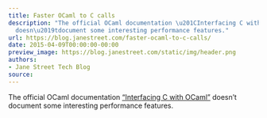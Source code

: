 ```yaml
---
title: Faster OCaml to C calls
description: "The official OCaml documentation \u201CInterfacing C withOCaml\u201D
  doesn\u2019tdocument some interesting performance features."
url: https://blog.janestreet.com/faster-ocaml-to-c-calls/
date: 2015-04-09T00:00:00-00:00
preview_image: https://blog.janestreet.com/static/img/header.png
authors:
- Jane Street Tech Blog
source:
---
```


<p>The official OCaml documentation <a href="http://caml.inria.fr/pub/docs/manual-ocaml-4.01/intfc.html">“Interfacing C with
OCaml”</a> doesn’t
document some interesting performance features.</p>


